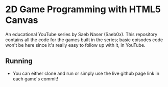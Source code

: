 # 2D Game Programming with HTML5 Canvas
An educational YouTube series by Saeb Naser (Saeb0x). This repository contains all the code for the games built in the series; basic episodes code won't be here since it's really easy to follow up with it, in YouTube.

## Running
- You can either clone and run or simply use the live github page link in each game's commit!
